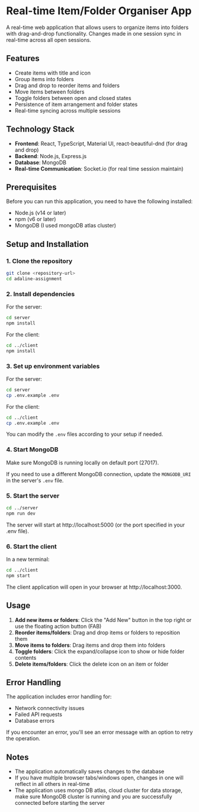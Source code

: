# Real-time Item/Folder Organiser App

A real-time web application that allows users to organize items into folders with drag-and-drop functionality. Changes made in one session sync in real-time across all open sessions.

## Features

- Create items with title and icon
- Group items into folders
- Drag and drop to reorder items and folders
- Move items between folders
- Toggle folders between open and closed states
- Persistence of item arrangement and folder states
- Real-time syncing across multiple sessions

## Technology Stack

- **Frontend**: React, TypeScript, Material UI, react-beautiful-dnd (for drag and drop)
- **Backend**: Node.js, Express.js
- **Database**: MongoDB
- **Real-time Communication**: Socket.io (for real time session maintain)

## Prerequisites

Before you can run this application, you need to have the following installed:

- Node.js (v14 or later)
- npm (v6 or later)
- MongoDB (I used mongoDB atlas cluster)

## Setup and Installation

### 1. Clone the repository

```bash
git clone <repository-url>
cd adaline-assignment
```

### 2. Install dependencies

For the server:
```bash
cd server
npm install
```

For the client:
```bash
cd ../client
npm install
```

### 3. Set up environment variables

For the server:
```bash
cd server
cp .env.example .env
```

For the client:
```bash
cd ../client
cp .env.example .env
```

You can modify the `.env` files according to your setup if needed.

### 4. Start MongoDB

Make sure MongoDB is running locally on default port (27017).

If you need to use a different MongoDB connection, update the `MONGODB_URI` in the server's `.env` file.

### 5. Start the server

```bash
cd ../server
npm run dev
```

The server will start at http://localhost:5000 (or the port specified in your .env file).

### 6. Start the client

In a new terminal:
```bash
cd ../client
npm start
```

The client application will open in your browser at http://localhost:3000.

## Usage

1. **Add new items or folders**: Click the "Add New" button in the top right or use the floating action button (FAB)
2. **Reorder items/folders**: Drag and drop items or folders to reposition them
3. **Move items to folders**: Drag items and drop them into folders
4. **Toggle folders**: Click the expand/collapse icon to show or hide folder contents
5. **Delete items/folders**: Click the delete icon on an item or folder

## Error Handling

The application includes error handling for:
- Network connectivity issues
- Failed API requests
- Database errors

If you encounter an error, you'll see an error message with an option to retry the operation.

## Notes

- The application automatically saves changes to the database
- If you have multiple browser tabs/windows open, changes in one will reflect in all others in real-time
- The application uses mongo DB atlas, cloud cluster for data storage, make sure MongoDB cluster is running and you are successfully connected before starting the server
